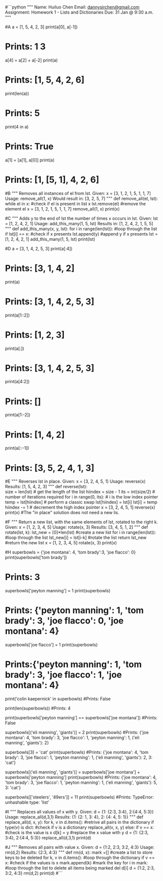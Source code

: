 #```python
"""
Name: Huiluo Chen
Email: dannysirchen@gmail.com
Assignment: Homework 1 - Lists and Dictionaries
Due: 31 Jan @ 9:30 a.m.
"""

#A
a = [1, 5, 4, 2, 3] 
print(a[0], a[-1])
# Prints: 1 3

a[4] = a[2] + a[-2]
print(a)
# Prints: [1, 5, 4, 2, 6]

print(len(a))
# Prints: 5

print(4 in a)
# Prints: True

a[1] = [a[1], a[0]]
print(a)
# Prints: [1, [5, 1], 4, 2, 6]

#B
"""
Removes all instances of el from lst. 
Given: x = [3, 1, 2, 1, 5, 1, 1, 7]
Usage: remove_all(1, x)
Would result in: [3, 2, 5, 7]
"""
def remove_all(el, lst):
    while el in x:  #check if el is present in list x 
        lst.remove(el)  #remove the element el
x = [3, 1, 2, 1, 5, 1, 1, 7]
remove_all(1, x)
print(x)

#C
"""
Adds y to the end of lst the number of times x occurs in lst. 
Given: lst = [1, 2, 4, 2, 1]
Usage: add_this_many(1, 5, lst)
Results in: [1, 2, 4, 2, 1, 5, 5]
"""
def add_this_many(x, y, lst):
    for i in range(len(lst)):   #loop through the list
        if lst[i] == x:     #check if x presents
            lst.append(y)   #append y if x presents
lst = [1, 2, 4, 2, 1]
add_this_many(1, 5, lst)
print(lst)

#D
a = [3, 1, 4, 2, 5, 3]
print(a[:4])
# Prints: [3, 1, 4, 2]

print(a)
# Prints: [3, 1, 4, 2, 5, 3]

print(a[1::2])
# Prints: [1, 2, 3]

print(a[:])
# Prints: [3, 1, 4, 2, 5, 3]

print(a[4:2])
# Prints: []

print(a[1:-2])
# Prints: [1, 4, 2]

print(a[::-1])
# Prints: [3, 5, 2, 4, 1, 3]

#E
"""
Reverses lst in place. 
Given: x = [3, 2, 4, 5, 1] 
Usage: reverse(x)
Results: [1, 5, 4, 2, 3]
"""
def reverse(lst):      
    size = len(lst)             # get the length of the list
    hiindex = size - 1
    its = int(size/2)       # number of iterations required
    for i in range(0, its):    # i is the low index pointer
        temp = lst[hiindex]     # perform a classic swap
        lst[hiindex] = lst[i] 
        lst[i] = temp
        hiindex -= 1            # decrement the high index pointer
x = [3, 2, 4, 5, 1]
reverse(x)
print(x)
#The "in place" solution does not need a new lis.

#F
"""
Return a new list, with the same elements of lst, rotated to the right k.
Given: x = [1, 2, 3, 4, 5]
Usage: rotate(x, 3)
Results: [3, 4, 5, 1, 2]
"""
def rotate(lst, k):
  lst_new = [0]*len(lst)    #create a new list 
  for i in range(len(lst)):     #loop through the list
    lst_new[i] = lst[i-k]   #rotate the list
  return lst_new    #return the new list
x = [1, 2, 3, 4, 5]
rotate(x, 3)
print(x)

#H
superbowls = {'joe montana': 4, 'tom brady':3, 'joe flacco': 0}
print(superbowls['tom brady'])
# Prints: 3

superbowls['peyton manning'] = 1
print(superbowls)
# Prints: {'peyton manning': 1, 'tom brady': 3, 'joe flacco': 0, 'joe montana': 4}

superbowls['joe flacco'] = 1
print(superbowls)
# Prints:{'peyton manning': 1, 'tom brady': 3, 'joe flacco': 1, 'joe montana': 4}

print('colin kaepernick' in superbowls)
#Prints: False

print(len(superbowls))
#Prints: 4

print(superbowls['peyton manning'] == superbowls['joe montana'])
#Prints: False

superbowls[('eli manning', 'giants')] = 2
print(superbowls)
#Prints: {'joe montana': 4, 'tom brady': 3, 'joe flacco': 1, 'peyton manning': 1, ('eli manning', 'giants'): 2}

superbowls[3] = 'cat'
print(superbowls)
#Prints: {'joe montana': 4, 'tom brady': 3, 'joe flacco': 1, 'peyton manning': 1, ('eli manning', 'giants'): 2, 3: 'cat'}

superbowls[('eli manning', 'giants')] =  superbowls['joe montana'] + superbowls['peyton manning']
print(superbowls)
#Prints: {'joe montana': 4, 'tom brady': 3, 'joe flacco': 1, 'peyton manning': 1, ('eli manning', 'giants'): 5, 3: 'cat'}

superbowls[['steelers', '49ers']] = 11
print(superbowls)
#Prints: TypeError: unhashable type: 'list'

#I
"""
Replaces all values of x with y. 
Given: d = {1: {2:3, 3:4}, 2:{4:4, 5:3}} 
Usage: replace_all(d,3,1)
Results: {1: {2: 1, 3: 4}, 2: {4: 4, 5: 1}} 
"""
def replace_all(d, x, y):
  for k, v in d.items():   #retrive all pairs in the dictionary
    if type(v) is dict:     #check if v is a dictionary 
      replace_all(v, x, y)
    else:
      if v == x:   #check is the value is x
        d[k] = y     #replace the x value with y
d = {1: {2:3, 3:4}, 2:{4:4, 5:3}}
replace_all(d,3,1)
print(d)
 
#J
"""
Removes all pairs with value x. 
Given:  d = {1:2, 2:3, 3:2, 4:3}
Usage:  rm(d,2)
Results: {2:3, 4:3}
"""
def rm(d, x):
  mark =[]  #create a list to store keys to be deleted
  for k, v in d.items():    #loop through the dictionary
    if v == x:  #check if the values is x
      mark.append(k)    #mark the key
  for i in mark:    #loop through the list to delete all items being marked
    del d[i]
d = {1:2, 2:3, 3:2, 4:3}
rm(d,2)
print(d)
#```
